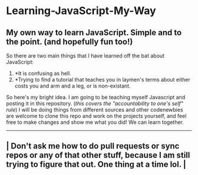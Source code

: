 # Learning-JavaScript-My-Way
My own way to learn JavaScript. Simple and to the point. (and hopefully fun too!)
------------------------------------------------------------------------------------------------------------------------------

So there are two main things that I have learned off the bat about JavaScript:
1. *It is confusing as hell.
2. *Trying to find a tutorial that teaches you in laymen's terms about either costs you and arm and a leg, or is non-existant.

So here's my bright idea.
I am going to be teaching myself Javascript and posting it in this repository. (*this covers the "accountability to one's self" rule*) I will be doing things from different sources and other codenewbies are welcome to clone this repo and work on the projects yourself, and feel free to make changes and show me what you did! We can learn together.


-----------------------------------------------------------------------------------------------------------------------------------------------------------
|  Don't ask me how to do pull requests or sync repos or any of that other stuff, because I am still trying to figure that out. One thing at a time lol.  |
-----------------------------------------------------------------------------------------------------------------------------------------------------------
